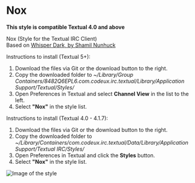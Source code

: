 Nox
===

__This style is compatible Textual 4.0 and above__

Nox (Style for the Textual IRC Client)  
Based on [Whisper Dark, by Shamil Nunhuck](https://github.com/shamil-nunhuck/textual-whisper-dark)

Instructions to install (Textual 5+):  
1.  Download the files via Git or the download button to the right.
2.  Copy the downloaded folder to _~/Library/Group Containers/8482Q6EPL6.com.codeux.irc.textual/Library/Application Support/Textual/Styles/_  
3.  Open Preferences in Textual and select __Channel View__ in the list to the left.
4.  Select __"Nox"__ in the style list.  
  
Instructions to install (Textual 4.0 - 4.1.7):  
1.  Download the files via Git or the download button to the right.  
2.  Copy the downloaded folder to _~/Library/Containers/com.codeux.irc.textual/Data/Library/Application Support/Textual IRC/Styles/_  
3.  Open Preferences in Textual and click the __Styles__ button.  
4.  Select __"Nox"__ in the style list.  

![Image of the style](http://alientube.co/nox.jpg)
